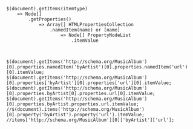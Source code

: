     $(document).getItems(itemtype)
        => Node[]
            .getProperties()
                => Array[] HTMLPropertiesCollection
                    .namedItem(name) or [name]
                        => Node[] PropertyNodeList
                            .itemValue



    $(document).getItems('http://schema.org/MusicAlbum')[0].properties.namedItem('byArtist')[0].properties.namedItem('url')[0].itemValue;
    $(document).getItems('http://schema.org/MusicAlbum')[0].properties['byArtist'][0].properties['url'][0].itemValue;
    $(document).getItems('http://schema.org/MusicAlbum')[0].properties.byArtist[0].properties.url[0].itemValue;
    $(document).getItems('http://schema.org/MusicAlbum')[0].properties.byArtist.properties.url.itemValue;
    //$(document).items('http://schema.org/MusicAlbum')[0].property('byArtist').property('url').itemValue;
    //items['http://schema.org/MusicAlbum'][0]['byArtist']['url'];

